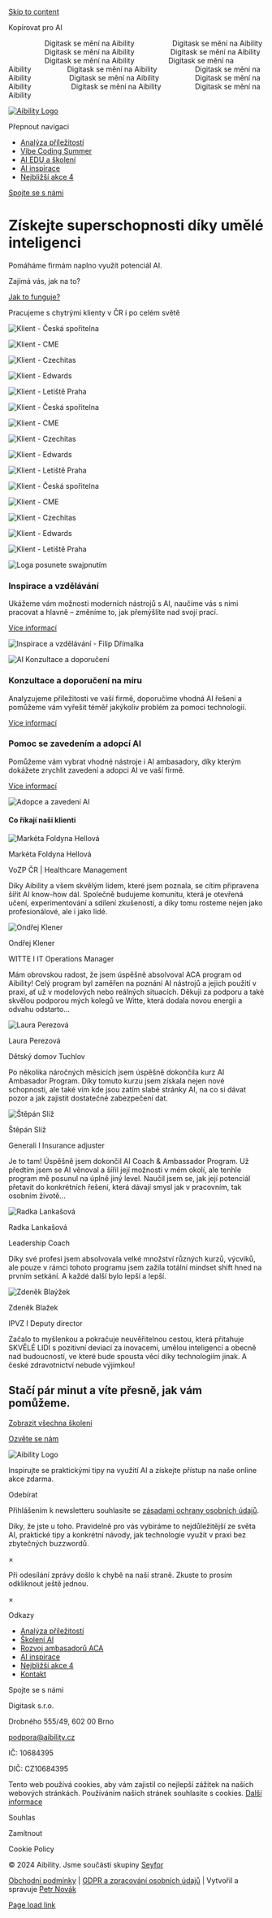 [Skip to content](https://aibility.cz/#content)

Kopírovat pro AI

                  Digitask se mění na Aibility                   Digitask se mění na Aibility                   Digitask se mění na Aibility                  Digitask se mění na Aibility                    Digitask se mění na Aibility                 Digitask se mění na Aibility                  Digitask se mění na Aibility                   Digitask se mění na Aibility                   Digitask se mění na Aibility                  Digitask se mění na Aibility                    Digitask se mění na Aibility                 Digitask se mění na Aibility

[![Aibility Logo](https://aibility.cz/wp-content/uploads/2024/10/Aibility_logo_vector-300x123.png)](https://aibility.cz/)

Přepnout navigaci

- [Analýza příležitostí](https://aibility.cz/analyza-digitalnich-prilezitosti/)
- [Vibe Coding Summer](https://aibility.cz/vibecodingsummer/)
- [AI EDU a školení](https://aibility.cz/skoleni/)
- [AI inspirace](https://aibility.cz/inspirace-a-ai/)
- [Nejbližší akce 4](https://aibility.cz/nejblizsi-ai-akce/)

[Spojte se s námi](https://aibility.cz/kontakt/)

# Získejte superschopnosti   díky umělé inteligenci

Pomáháme firmám naplno využít potenciál AI.

Zajímá vás, jak na to?

[Jak to funguje?](https://aibility.cz/#sluzby)

Pracujeme s chytrými klienty v ČR i po celém světě

![Klient - Česká spořitelna](https://aibility.cz/wp-content/uploads/2024/10/ceska_sporitelna.png)

![Klient - CME](https://aibility.cz/wp-content/uploads/2024/10/cme.png)

![Klient - Czechitas](https://aibility.cz/wp-content/uploads/2024/10/czechitas.png)

![Klient - Edwards](https://aibility.cz/wp-content/uploads/2024/10/edwards.png)

![Klient - Letiště Praha](https://aibility.cz/wp-content/uploads/2024/10/letiste_praha.png)

![Klient - Česká spořitelna](https://aibility.cz/wp-content/uploads/2024/10/ceska_sporitelna.png)

![Klient - CME](https://aibility.cz/wp-content/uploads/2024/10/cme.png)

![Klient - Czechitas](https://aibility.cz/wp-content/uploads/2024/10/czechitas.png)

![Klient - Edwards](https://aibility.cz/wp-content/uploads/2024/10/edwards.png)

![Klient - Letiště Praha](https://aibility.cz/wp-content/uploads/2024/10/letiste_praha.png)

![Klient - Česká spořitelna](https://aibility.cz/wp-content/uploads/2024/10/ceska_sporitelna.png)

![Klient - CME](https://aibility.cz/wp-content/uploads/2024/10/cme.png)

![Klient - Czechitas](https://aibility.cz/wp-content/uploads/2024/10/czechitas.png)

![Klient - Edwards](https://aibility.cz/wp-content/uploads/2024/10/edwards.png)

![Klient - Letiště Praha](https://aibility.cz/wp-content/uploads/2024/10/letiste_praha.png)

![Loga posunete swajpnutím](https://aibility.cz/wp-content/uploads/2024/11/flick-to-left.svg)

### Inspirace   a vzdělávání

Ukážeme vám možnosti moderních nástrojů s AI, naučíme vás s nimi pracovat a hlavně – změníme to, jak přemýšlíte nad svojí prací.

[Více informací](https://aibility.cz/sluzby/#inspiracecontainer)

![Inspirace a vzdělávání - Filip Dřímalka](https://aibility.cz/wp-content/uploads/2024/10/inspirace-vzdelavani.jpg)

![AI Konzultace a doporučení](https://aibility.cz/wp-content/uploads/2024/10/konzultace-doporuceni.jpg)

### Konzultace a doporučení na míru

Analyzujeme příležitosti ve vaší firmě, doporučíme vhodná AI řešení a pomůžeme vám vyřešit téměř jakýkoliv problém za pomoci technologií.

[Více informací](https://aibility.cz/skoleni/#konzultacecontainer)

### Pomoc se zavedením a adopcí AI

Pomůžeme vám vybrat vhodné nástroje i AI ambasadory, díky kterým dokážete zrychlit zavedení a adopci AI ve vaší firmě.

[Více informací](https://aibility.cz/skoleni/#pomoccontainer)

![Adopce a zavedení AI](<Base64-Image-Removed>)

#### Co říkají naši klienti

![Markéta Foldyna Hellová](<Base64-Image-Removed>)

Markéta Foldyna Hellová

VoZP ČR \| Healthcare Management

Díky Aibility a všem skvělým lidem, které jsem poznala, se cítím připravena šířit AI know-how dál. Společně budujeme komunitu, která je otevřená učení, experimentování a sdílení zkušeností, a díky tomu rosteme nejen jako profesionálové, ale i jako lidé.

![Ondřej Klener](<Base64-Image-Removed>)

Ondřej Klener

WITTE I IT Operations Manager

Mám obrovskou radost, že jsem úspěšně absolvoval ACA program od Aibility! Celý program byl zaměřen na poznání AI nástrojů a jejich použití v praxi, ať už v modelových nebo reálných situacích. Děkuji za podporu a také skvělou podporou mých kolegů ve Witte, která dodala novou energii a odvahu odstarto...

![Laura Perezová](<Base64-Image-Removed>)

Laura Perezová

Dětský domov Tuchlov

Po několika náročných měsících jsem úspěšně dokončila kurz AI Ambasador Program. Díky tomuto kurzu jsem získala nejen nové schopnosti, ale také vím kde jsou zatím slabé stránky AI, na co si dávat pozor a jak zajistit dostatečné zabezpečení dat.

![Štěpán Slíž](<Base64-Image-Removed>)

Štěpán Slíž

Generali I Insurance adjuster

Je to tam! Úspěšně jsem dokončil AI Coach & Ambassador Program. Už předtím jsem se AI věnoval a šířil její možnosti v mém okolí, ale tenhle program mě posunul na úplně jiný level. Naučil jsem se, jak její potenciál přetavit do konkrétních řešení, která dávají smysl jak v pracovním, tak osobním životě...

![Radka Lankašová](<Base64-Image-Removed>)

Radka Lankašová

Leadership Coach

Díky své profesi jsem absolvovala velké množství různých kurzů, výcviků, ale pouze v rámci tohoto programu jsem zažila totální mindset shift hned na prvním setkání. A každé další bylo lepší a lepší.

![Zdeněk Blaýžek](<Base64-Image-Removed>)

Zdeněk Blažek

IPVZ I Deputy director

Začalo to myšlenkou a pokračuje neuvěřitelnou cestou, která přitahuje SKVĚLÉ LIDI s pozitivní deviací za inovacemi, umělou inteligencí a obecně nad budoucností, ve které bude spousta věcí díky technologiím jinak. A české zdravotnictví nebude výjimkou!

## Stačí pár minut a víte přesně, jak vám pomůžeme.

[Zobrazit všechna školení](https://aibility.cz/skoleni/)

[Ozvěte se nám](https://aibility.cz/kontakt/)

![Aibility Logo](<Base64-Image-Removed>)

Inspirujte se praktickými tipy na využití AI a získejte přístup na naše online akce zdarma.

Odebírat

Přihlášením k newsletteru souhlasíte se [zásadami ochrany osobních údajů](https://aibility.org/gdpr/).

Díky, že jste u toho. Pravidelně pro vás vybíráme to nejdůležitější ze světa AI, praktické tipy a konkrétní návody, jak technologie využít v praxi bez zbytečných buzzwordů.

×

Při odesílání zprávy došlo k chybě na naší straně. Zkuste to prosím odkliknout ještě jednou.

×

Odkazy

- [Analýza příležitostí](https://aibility.cz/analyza-digitalnich-prilezitosti/)
- [Školení AI](https://aibility.cz/skoleni/)
- [Rozvoj ambasadorů ACA](https://aibility.cz/ai-coach-and-ambassador-program/)
- [AI inspirace](https://aibility.cz/inspirace-a-ai/)
- [Nejbližší akce 4](https://aibility.cz/nejblizsi-ai-akce/)
- [Kontakt](https://aibility.cz/kontakt/)

Spojte se s námi

Digitask s.r.o.

Drobného 555/49, 602 00 Brno

podpora@aibility.cz

IČ: 10684395

DIČ: CZ10684395

Tento web používá cookies, aby vám zajistil co nejlepší zážitek na našich webových stránkách. Používáním našich stránek souhlasíte s cookies. [Další informace](https://aibility.cz/gdpr/)

Souhlas

Zamítnout

Cookie Policy

© 2024 Aibility. Jsme součástí skupiny [Seyfor](https://www.seyfor.com/)

[Obchodní podmínky](https://aibility.cz/obchodni-podminky/) \| [GDPR a zpracování osobních údajů](https://aibility.cz/gdpr/) \| Vytvořil a spravuje [Petr Novák](https://petrnovak.com/)

 [Page load link](https://aibility.cz/#)